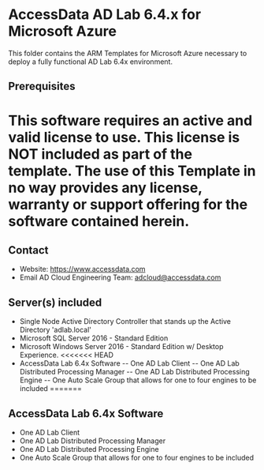 # AccessData AD Lab 6.4.x for Microsoft Azure

This folder contains the ARM Templates for Microsoft Azure necessary to deploy a fully functional AD Lab 6.4x environment.

## Prerequisites

This software requires an active and valid license to use. This license is NOT included as part of the template. The use of this Template in no way provides any license, warranty or support offering for the software contained herein.
=======

## Contact

- Website: https://www.accessdata.com
- Email AD Cloud Engineering Team: adcloud@accessdata.com

## Server(s) included
- Single Node Active Directory Controller that stands up the Active Directory 'adlab.local'
- Microsoft SQL Server 2016 - Standard Edition
- Microsoft Windows Server 2016 - Standard Edition w/ Desktop Experience.
<<<<<<< HEAD
- AccessData Lab 6.4x Software
-- One AD Lab Client
-- One AD Lab Distributed Processing Manager
-- One AD Lab Distributed Processing Engine
-- One Auto Scale Group that allows for one to four engines to be included
=======

## AccessData Lab 6.4x Software
- One AD Lab Client
- One AD Lab Distributed Processing Manager
- One AD Lab Distributed Processing Engine
- One Auto Scale Group that allows for one to four engines to be included

